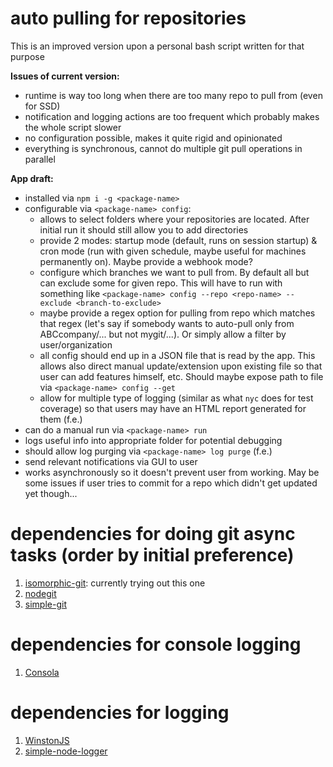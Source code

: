 # auto pulling for repositories

This is an improved version upon a personal bash script written for that purpose

**Issues of current version:**
- runtime is way too long when there are too many repo to pull from (even for SSD)
- notification and logging actions are too frequent which probably makes the whole script slower
- no configuration possible, makes it quite rigid and opinionated
- everything is synchronous, cannot do multiple git pull operations in parallel

**App draft:**
- installed via `npm i -g <package-name>`
- configurable via `<package-name> config`:
  - allows to select folders where your repositories are located. After initial run it should still allow you to add directories
  - provide 2 modes: startup mode (default, runs on session startup) & cron mode (run with given schedule, maybe useful for machines permanently on). Maybe provide a webhook mode?
  - configure which branches we want to pull from. By default all but can exclude some for given repo. This will have to run with something like `<package-name> config --repo <repo-name> --exclude <branch-to-exclude>`
  - maybe provide a regex option for pulling from repo which matches that regex (let's say if somebody wants to auto-pull only from ABCcompany/... but not mygit/...). Or simply allow a filter by user/organization
  - all config should end up in a JSON file that is read by the app. This allows also direct manual update/extension upon existing file so that user can add features himself, etc. Should maybe expose path to file via `<package-name> config --get`
  - allow for multiple type of logging (similar as what `nyc` does for test coverage) so that users may have an HTML report generated for them (f.e.)
- can do a manual run via `<package-name> run`
- logs useful info into appropriate folder for potential debugging
- should allow log purging via `<package-name> log purge` (f.e.)
- send relevant notifications via GUI to user
- works asynchronously so it doesn't prevent user from working. May be some issues if user tries to commit for a repo which didn't get updated yet though...

# dependencies for doing git async tasks (order by initial preference)

1. [isomorphic-git](https://www.npmjs.com/package/isomorphic-git): currently trying out this one
2. [nodegit](https://www.npmjs.com/package/nodegit)
3. [simple-git](https://www.npmjs.com/package/simple-git)

# dependencies for console logging

1. [Consola](https://github.com/nuxt/consola)

# dependencies for logging

1. [WinstonJS](https://github.com/winstonjs/winston)
2. [simple-node-logger](https://www.npmjs.com/package/simple-node-logger)
